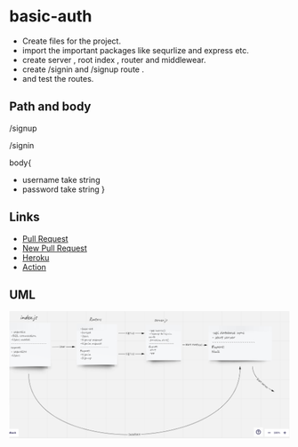 # basic-auth
- Create files for the project.
- import the important packages like sequrlize and express etc.
- create server , root index , router and middlewear.
- create /signin and /signup route .
- and test the routes.


## Path and body

/signup

/signin

body{
- username take string
- password take string
}

## Links

- [Pull Request ](https://github.com/WalidAlrefai/basic-auth/pull/1)
- [New Pull Request](https://github.com/WalidAlrefai/basic-auth/pull/3)
- [Heroku](https://walid-basic-auth.herokuapp.com/)
- [Action](https://github.com/WalidAlrefai/basic-auth/actions)

## UML

![](./uMLBasicAuth.png)
